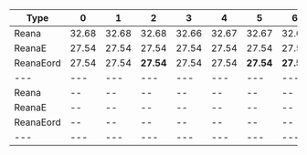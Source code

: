 | Type | 0 | 1 | 2 | 3 | 4 | 5 | 6 | 7 | 8 |
|---|---|---|---|---|---|---|---|---|---|
| Reana | 32.68 | 32.68 | 32.68 | 32.66 | 32.67 | 32.67 | 32.66 | 32.68 | 32.67 |
| ReanaE | 27.54 | 27.54 | 27.54 | 27.54 | 27.54 | 27.54 | 27.54 | 27.54 | -- |
| ReanaEord | 27.54 | 27.54 | **27.54** | 27.54 | 27.54 | **27.54** | **27.54** | **27.54** | **27.54** |
| --- | --- | --- | --- | --- | --- | --- | --- | --- | --- |
| Reana | -- | -- | -- | -- | -- | -- | -- | -- | -- |
| ReanaE | -- | -- | -- | -- | -- | -- | -- | -- | -- |
| ReanaEord | -- | -- | -- | -- | -- | -- | -- | -- | -- |
|---|---|---|---|---|---|---|---|---|---|

